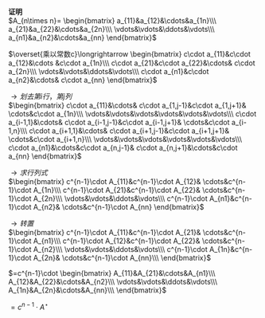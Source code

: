 **证明**  
 $A_{n\times n}=  
\begin{bmatrix}  
a_{11}&a_{12}&\cdots&a_{1n}\\\  
a_{21}&a_{22}&\cdots&a_{2n}\\\  
\vdots&\vdots&\ddots&\vdots\\\  
a_{n1}&a_{n2}&\cdots&a_{nn}  
\end{bmatrix}$  
  
 $\overset{乘以常数c}\longrightarrow  
\begin{bmatrix}  
c\cdot a_{11}&c\cdot a_{12}&\cdots  
&c\cdot a_{1n}\\\  
c\cdot a_{21}&c\cdot a_{22}&\cdots&  
c\cdot a_{2n}\\\  
\vdots&\vdots&\ddots&\vdots\\\  
c\cdot a_{n1}&c\cdot a_{n2}&\cdots&  
c\cdot a_{nn}  
\end{bmatrix}$  
  
 $\longrightarrow 划去第i行，第j列$  
 $\begin{bmatrix}  
c\cdot a_{11}&\cdots&  
c\cdot a_{1,j-1}&c\cdot a_{1,j+1}&  
\cdots&c\cdot a_{1n}\\\  
\vdots&\vdots&\vdots&\vdots&\vdots&\vdots\\\  
c\cdot a_{i-1,1}&\cdots&  
c\cdot a_{i-1,j-1}&c\cdot a_{i-1,j+1}&  
\cdots&c\cdot a_{i-1,n}\\\  
c\cdot a_{i+1,1}&\cdots&  
c\cdot a_{i+1,j-1}&c\cdot a_{i+1,j+1}&  
\cdots&c\cdot a_{i+1,n}\\\  
\vdots&\vdots&\vdots&\vdots&\vdots&\vdots\\\  
c\cdot a_{n1}&\cdots&c\cdot a_{n,j-1}&  
c\cdot a_{n,j+1}&\cdots&c\cdot a_{nn}  
\end{bmatrix}$  
  
 $\longrightarrow 求行列式$  
 $\begin{bmatrix}  
c^{n-1}\cdot A_{11}&c^{n-1}\cdot A_{12}&  
\cdots&c^{n-1}\cdot A_{1n}\\\  
c^{n-1}\cdot A_{21}&c^{n-1}\cdot A_{22}&  
\cdots&c^{n-1}\cdot A_{2n}\\\  
\vdots&\vdots&\ddots&\vdots\\\  
c^{n-1}\cdot A_{n1}&c^{n-1}\cdot A_{n2}&  
\cdots&c^{n-1}\cdot A_{nn}  
\end{bmatrix}$  
  
 $\longrightarrow 转置$  
 $\begin{bmatrix}  
c^{n-1}\cdot A_{11}&c^{n-1}\cdot A_{21}&  
\cdots&c^{n-1}\cdot A_{n1}\\\  
c^{n-1}\cdot A_{12}&c^{n-1}\cdot A_{22}&  
\cdots&c^{n-1}\cdot A_{n2}\\\  
\vdots&\vdots&\ddots&\vdots\\\  
c^{n-1}\cdot A_{1n}&c^{n-1}\cdot A_{2n}&  
\cdots&c^{n-1}\cdot A_{nn}\\\  
\end{bmatrix}$  
  
 $=c^{n-1}\cdot \begin{bmatrix}  
A_{11}&A_{21}&\cdots&A_{n1}\\\  
A_{12}&A_{22}&\cdots&A_{n2}\\\  
\vdots&\vdots&\ddots&\vdots\\\  
A_{1n}&A_{2n}&\cdots&A_{nn}\\\  
\end{bmatrix}$  
  
 $=c^{n-1}\cdot A^\star$  
